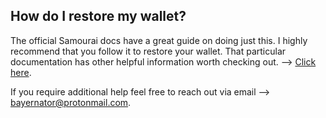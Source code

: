 ## How do I restore my wallet? 

The official Samourai docs have a great guide on doing just this. I highly recommend that you follow it to restore your wallet. That particular documentation has other helpful information worth checking out. --> [Click here](https://docs.samourai.io/wallet/restore-recovery). 
 
If you require additional help feel free to reach out via email --> bayernator@protonmail.com.
